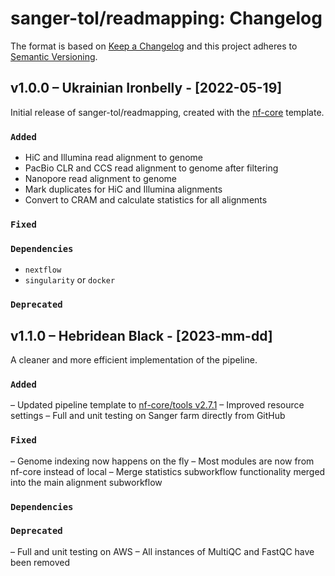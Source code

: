 # sanger-tol/readmapping: Changelog

The format is based on [Keep a Changelog](https://keepachangelog.com/en/1.0.0/)
and this project adheres to [Semantic Versioning](https://semver.org/spec/v2.0.0.html).

## v1.0.0 – Ukrainian Ironbelly - [2022-05-19]

Initial release of sanger-tol/readmapping, created with the [nf-core](https://nf-co.re/) template.

### `Added`

- HiC and Illumina read alignment to genome
- PacBio CLR and CCS read alignment to genome after filtering
- Nanopore read alignment to genome
- Mark duplicates for HiC and Illumina alignments
- Convert to CRAM and calculate statistics for all alignments

### `Fixed`

### `Dependencies`

- `nextflow`
- `singularity` or `docker`

### `Deprecated`

## v1.1.0 – Hebridean Black - [2023-mm-dd]

A cleaner and more efficient implementation of the pipeline.

### `Added`

– Updated pipeline template to [nf-core/tools v2.7.1](https://github.com/nf-core/tools/releases/tag/2.7.1)
– Improved resource settings
– Full and unit testing on Sanger farm directly from GitHub

### `Fixed`

– Genome indexing now happens on the fly
– Most modules are now from nf-core instead of local
– Merge statistics subworkflow functionality merged into the main alignment subworkflow

### `Dependencies`

### `Deprecated`

– Full and unit testing on AWS
– All instances of MultiQC and FastQC have been removed
